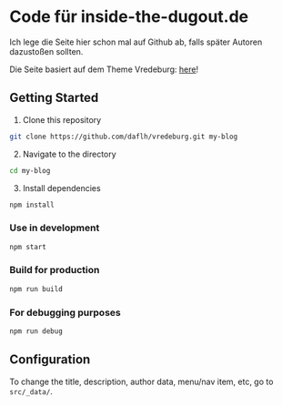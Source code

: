 # Code für inside-the-dugout.de

Ich lege die Seite hier schon mal auf Github ab, falls später Autoren dazustoßen sollten.

Die Seite basiert auf dem Theme Vredeburg: [here](https://vredeburg.netlify.app)!

## Getting Started

1. Clone this repository

```bash
git clone https://github.com/daflh/vredeburg.git my-blog
```

2. Navigate to the directory

```bash
cd my-blog
```

3. Install dependencies

```bash
npm install
```

### Use in development

```bash
npm start
```

### Build for production

```bash
npm run build
```

### For debugging purposes

```bash
npm run debug
```

## Configuration

To change the title, description, author data, menu/nav item, etc, go to `src/_data/`.
